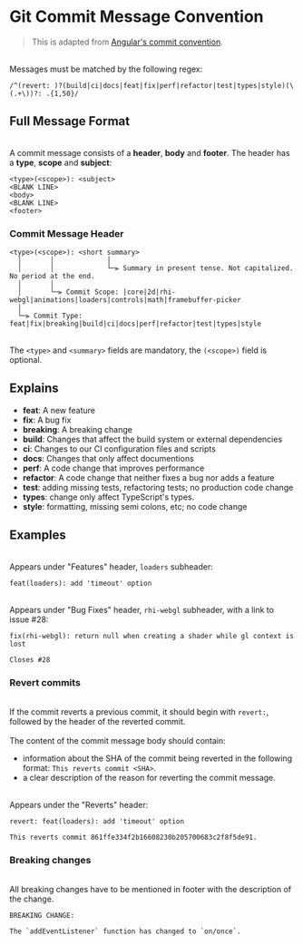 # Git Commit Message Convention

> This is adapted from [Angular's commit convention](https://github.com/conventional-changelog/conventional-changelog/tree/master/packages/conventional-changelog-angular).

<br />Messages must be matched by the following regex:<br />

```
/^(revert: )?(build|ci|docs|feat|fix|perf|refactor|test|types|style)(\(.+\))?: .{1,50}/
```


## Full Message Format

<br />A commit message consists of a **header**, **body** and **footer**. The header has a **type**, **scope** and **subject**:<br />

```
<type>(<scope>): <subject>
<BLANK LINE>
<body>
<BLANK LINE>
<footer>
```


### Commit Message Header


```
<type>(<scope>): <short summary>
  │       │             │
  │       │             └─⫸ Summary in present tense. Not capitalized. No period at the end.
  │       │
  │       └─⫸ Commit Scope: |core|2d|rhi-webgl|animations|loaders|controls|math|framebuffer-picker
  │                                          
  └─⫸ Commit Type: feat|fix|breaking|build|ci|docs|perf|refactor|test|types|style
```

<br />The `<type>` and `<summary>` fields are mandatory, the `(<scope>)` field is optional.<br />

## Explains

- **feat**: A new feature
- **fix**: A bug fix
- **breaking**: A breaking change
- **build**: Changes that affect the build system or external dependencies
- **ci**: Changes to our CI configuration files and scripts
- **docs**: Changes that only affect documentions
- **perf**: A code change that improves performance
- **refactor**: A code change that neither fixes a bug nor adds a feature
- **test**: adding missing tests, refactoring tests; no production code change
- **types**: change only affect TypeScript's types.
- **style**: formatting, missing semi colons, etc; no code change



## Examples

<br />Appears under "Features" header, `loaders` subheader:<br />

```
feat(loaders): add 'timeout' option
```

<br />Appears under "Bug Fixes" header, `rhi-webgl` subheader, with a link to issue #28:<br />

```
fix(rhi-webgl): return null when creating a shader while gl context is lost

Closes #28
```


### Revert commits

<br />If the commit reverts a previous commit, it should begin with `revert:`, followed by the header of the reverted commit.<br />
<br />The content of the commit message body should contain:<br />

- information about the SHA of the commit being reverted in the following format: `This reverts commit <SHA>`.
- a clear description of the reason for reverting the commit message.


<br />Appears under the "Reverts" header:<br />

```
revert: feat(loaders): add 'timeout' option

This reverts commit 861ffe334f2b16608230b205700683c2f8f5de91.
```


### Breaking changes

<br />All breaking changes have to be mentioned in footer with the description of the change.<br />

```
BREAKING CHANGE:

The `addEventListener` function has changed to `on/once`.
```

